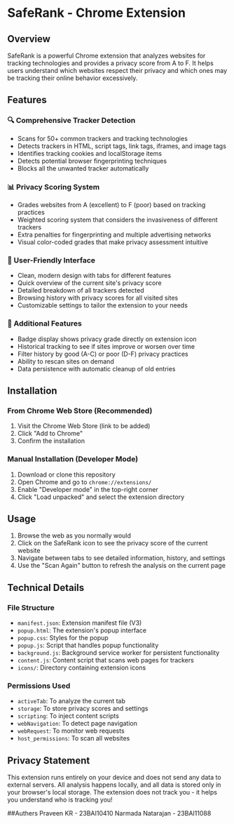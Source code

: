# SafeRank - Chrome Extension

## Overview

SafeRank is a powerful Chrome extension that analyzes websites for tracking technologies and provides a privacy score from A to F. It helps users understand which websites respect their privacy and which ones may be tracking their online behavior excessively.

## Features

### 🔍 Comprehensive Tracker Detection

- Scans for 50+ common trackers and tracking technologies
- Detects trackers in HTML, script tags, link tags, iframes, and image tags
- Identifies tracking cookies and localStorage items
- Detects potential browser fingerprinting techniques
- Blocks all the unwanted tracker automatically

### 📊 Privacy Scoring System

- Grades websites from A (excellent) to F (poor) based on tracking practices
- Weighted scoring system that considers the invasiveness of different trackers
- Extra penalties for fingerprinting and multiple advertising networks
- Visual color-coded grades that make privacy assessment intuitive

### 📱 User-Friendly Interface

- Clean, modern design with tabs for different features
- Quick overview of the current site's privacy score
- Detailed breakdown of all trackers detected
- Browsing history with privacy scores for all visited sites
- Customizable settings to tailor the extension to your needs

### 🔔 Additional Features

- Badge display shows privacy grade directly on extension icon
- Historical tracking to see if sites improve or worsen over time
- Filter history by good (A-C) or poor (D-F) privacy practices
- Ability to rescan sites on demand
- Data persistence with automatic cleanup of old entries

## Installation

### From Chrome Web Store (Recommended)

1. Visit the Chrome Web Store (link to be added)
2. Click "Add to Chrome"
3. Confirm the installation

### Manual Installation (Developer Mode)

1. Download or clone this repository
2. Open Chrome and go to `chrome://extensions/`
3. Enable "Developer mode" in the top-right corner
4. Click "Load unpacked" and select the extension directory

## Usage

1. Browse the web as you normally would
2. Click on the SafeRank icon to see the privacy score of the current website
3. Navigate between tabs to see detailed information, history, and settings
4. Use the "Scan Again" button to refresh the analysis on the current page

## Technical Details

### File Structure

- `manifest.json`: Extension manifest file (V3)
- `popup.html`: The extension's popup interface
- `popup.css`: Styles for the popup
- `popup.js`: Script that handles popup functionality
- `background.js`: Background service worker for persistent functionality
- `content.js`: Content script that scans web pages for trackers
- `icons/`: Directory containing extension icons

### Permissions Used

- `activeTab`: To analyze the current tab
- `storage`: To store privacy scores and settings
- `scripting`: To inject content scripts
- `webNavigation`: To detect page navigation
- `webRequest`: To monitor web requests
- `host_permissions`: To scan all websites

## Privacy Statement

This extension runs entirely on your device and does not send any data to external servers. All analysis happens locally, and all data is stored only in your browser's local storage. The extension does not track you - it helps you understand who is tracking you!

##Authers
Praveen KR - 23BAI10410
Narmada Natarajan - 23BAI11088
